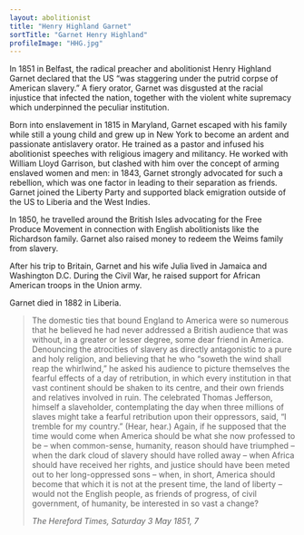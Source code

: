 ```yaml
---
layout: abolitionist
title: "Henry Highland Garnet"
sortTitle: "Garnet Henry Highland"
profileImage: "HHG.jpg"
---
```


In 1851 in Belfast, the radical preacher and abolitionist Henry Highland Garnet declared that the US “was staggering under the putrid corpse of American slavery.” A fiery orator, Garnet was disgusted at the racial injustice that infected the nation, together with the violent white supremacy which underpinned the peculiar institution.

Born into enslavement in 1815 in Maryland, Garnet escaped with his family while still a young child and grew up in New York to become an ardent and passionate antislavery orator. He trained as a pastor and infused his abolitionist speeches with religious imagery and militancy. He worked with William Lloyd Garrison, but clashed with him over the concept of arming enslaved women and men: in 1843, Garnet strongly advocated for such a rebellion, which was one factor in leading to their separation as friends. Garnet joined the Liberty Party and supported black emigration outside of the US to Liberia and the West Indies. 

In 1850, he travelled around the British Isles advocating for the Free Produce Movement in connection with English abolitionists like the Richardson family. Garnet also raised money to redeem the Weims family from slavery.

After his trip to Britain, Garnet and his wife Julia lived in Jamaica and Washington D.C. During the Civil War, he raised support for African American troops in the Union army.

Garnet died in 1882 in Liberia.

> The domestic ties that bound England to America were so numerous that he believed he had never addressed a British audience that was without, in a greater or lesser degree, some dear friend in America. Denouncing the atrocities of slavery as directly antagonistic to a pure and holy religion, and believing that he who “soweth the wind shall reap the whirlwind,” he asked his audience to picture themselves the fearful effects of a day of retribution, in which every institution in that vast continent should be shaken to its centre, and their own friends and relatives involved in ruin. The celebrated Thomas Jefferson, himself a slaveholder, contemplating the day when three millions of slaves might take a fearful retribution upon their oppressors, said, “I tremble for my country.” (Hear, hear.) Again, if he supposed that the time would come when America should be what she now professed to be – when common-sense, humanity, reason should have triumphed – when the dark cloud of slavery should have rolled away – when Africa should have received her rights, and justice should have been meted out to her long-oppressed sons – when, in short, America should become that which it is not at the present time, the land of liberty – would not the English people, as friends of progress, of civil government, of humanity, be interested in so vast a change? 
> <footer><cite>The Hereford Times, Saturday 3 May 1851, 7</cite></footer>
